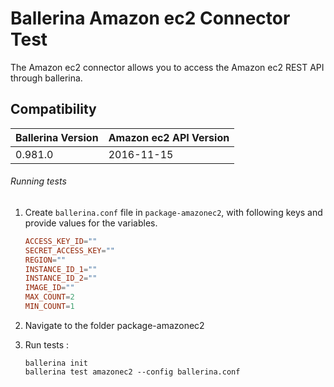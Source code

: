 # Ballerina Amazon ec2 Connector Test

The Amazon ec2 connector allows you to access the Amazon ec2 REST API through ballerina.

## Compatibility
| Ballerina Version | Amazon ec2 API Version |
|-------------------|----------------------  |
| 0.981.0           | 2016-11-15             |

###### Running tests

1. Create `ballerina.conf` file in `package-amazonec2`, with following keys and provide values for the variables.
    
    ```.conf
    ACCESS_KEY_ID=""
    SECRET_ACCESS_KEY=""
    REGION=""
    INSTANCE_ID_1=""
    INSTANCE_ID_2=""
    IMAGE_ID=""
    MAX_COUNT=2
    MIN_COUNT=1
    ```
2. Navigate to the folder package-amazonec2

3. Run tests :

    ```ballerina
    ballerina init
    ballerina test amazonec2 --config ballerina.conf
    ```
```